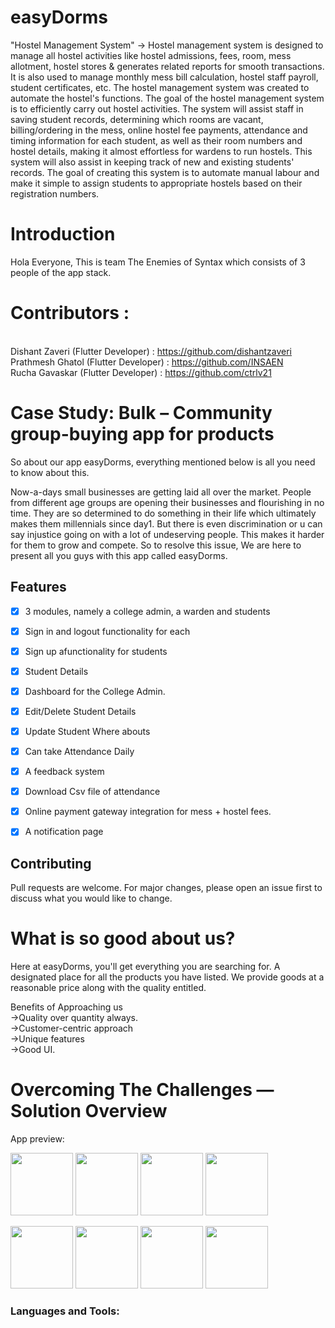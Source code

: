 # easyDorms

"Hostel Management System"  -> Hostel management system is designed to manage all hostel activities like hostel admissions, fees, room, mess allotment, hostel stores & generates related reports for smooth transactions. It is also used to manage monthly mess bill calculation, hostel staff payroll, student certificates, etc. The hostel management system was created to automate the hostel's
functions. The goal of the hostel management system is to efficiently carry out hostel
activities. The system will assist staff in saving student records, determining which
rooms are vacant, billing/ordering in the mess, online hostel fee payments,
attendance and timing information for each student, as well as their room numbers
and hostel details, making it almost effortless for wardens to run hostels. This system
will also assist in keeping track of new and existing students' records.
The goal of creating this system is to automate manual labour and make it
simple to assign students to appropriate hostels based on their registration numbers.

# Introduction

Hola Everyone, This is team The Enemies of Syntax which consists of 3 people of the app stack.
# Contributors :
<br />Dishant Zaveri (Flutter Developer) : https://github.com/dishantzaveri
<br />Prathmesh Ghatol (Flutter Developer) : https://github.com/INSAEN
<br />Rucha Gavaskar (Flutter Developer) : https://github.com/ctrlv21


# Case Study: Bulk – Community group-buying app for products

So about our app easyDorms, everything mentioned below is all you need to know about this.

Now-a-days small businesses are getting laid all over the market. People from different age groups are opening their businesses and flourishing in no time. They are so determined to do something in their life which ultimately makes them millennials since day1. But there is even discrimination or u can say injustice going on with a lot of undeserving people. This makes it harder for them to grow and compete. So to resolve this issue, We are here to present all you guys with this app called easyDorms. 

## Features

- [x] 3 modules, namely a college admin, a warden and students
- [x] Sign in and logout functionality for each
- [x] Sign up afunctionality for students
- [x] Student Details
- [x] Dashboard for the College Admin.
- [x] Edit/Delete Student Details
- [x] Update Student Where abouts
- [x] Can take Attendance Daily
- [x] A feedback system
- [x] Download Csv file of attendance
- [x] Online payment gateway integration for mess + hostel fees.
- [x] A notification page


## Contributing

Pull requests are welcome. For major changes, please open an issue first to discuss what you would like to change.
# What is so good about us?

Here at easyDorms, you'll get everything you are searching for. A designated place for all the products you have listed. We provide goods at a reasonable price along with the quality entitled. 
 

Benefits of Approaching us
<br /> ->Quality over quantity always.
<br /> ->Customer-centric approach
<br /> ->Unique features
<br /> ->Good UI.


# Overcoming The Challenges — Solution Overview
App preview:

<p float="left">
  <img src="![1](https://user-images.githubusercontent.com/80118978/150666241-90974a94-f57e-49b5-9398-48671462d12d.jpeg)" width="100" />
  <img src="https://user-images.githubusercontent.com/88030979/146878265-5a3190b5-114f-4848-a4e3-da8693666454.jpeg" width="100" />
 <img src="https://user-images.githubusercontent.com/88030979/146878480-7b2abeb3-c6b4-45aa-86c1-7b1b777fb03d.jpeg" width="100" />
 <img src="https://user-images.githubusercontent.com/88030979/146878553-c4aae2ea-3e0f-4c16-b179-09ac1146d86d.jpeg" width="100" />
</p>


<p float="left">
 <img src="https://user-images.githubusercontent.com/88030979/146878562-7cd83955-24fc-4fc6-b4cd-3543909c186d.jpeg" width="100" />
 <img src="https://user-images.githubusercontent.com/88030979/146878620-1cc1c6eb-54f8-4e57-8dc0-9df2b03ca5aa.jpeg" width="100" />
 <img src="https://user-images.githubusercontent.com/88030979/146878634-7eb6a484-ebf4-4198-8061-01005c89174f.jpeg" width="100" />
 <img src="https://user-images.githubusercontent.com/88030979/146878648-78d31498-7458-48ce-aee3-c744cc903190.jpeg" width="100" />
</p>


<p align="left">
</p>

<h3 align="left">Languages and Tools:</h3>

